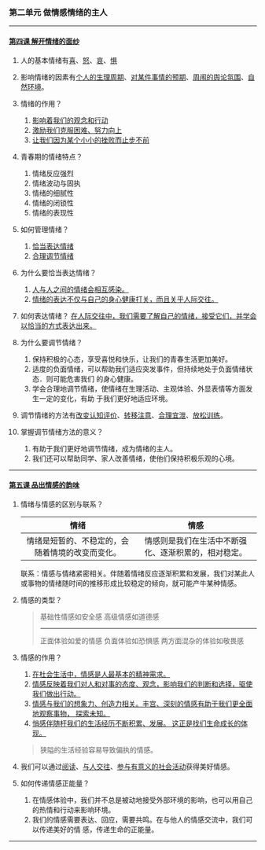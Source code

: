 ### 第二单元 做情感情绪的主人

---

#### [第四课 解开情绪的面纱](./%E7%AC%AC%E5%9B%9B%E8%AF%BE%20%E6%8F%AD%E5%BC%80%E6%83%85%E7%BB%AA%E7%9A%84%E9%9D%A2%E7%BA%B1)

1. 人的基本情绪有<u>喜</u>、<u>怒</u>、<u>哀</u>、<u>惧</u>

2. 影响情绪的因素有<u>个人的生理周期</u>、<u>对某件事情的预期</u>、<u>周闱的舆论氛围</u>、<u>自然环境</u>。

3. 情绪的作用？
    1. <u>影响着我们的观念和行动</u>
    2. <u>激励我们克服困难、努力向上</u>
    3. <u>让我们因为某个小小的挫败而止步不前</u>

4. 青春期的情绪特点？
    1. 情绪反应强烈
    2. 情绪波动与固执
    3. 情绪的细腻性
    4. 情绪的闭锁性
    5. 情绪的表现性

5. 如何管理情绪？
    1. <u>恰当表达情绪</u>
    2. <u>合理调节情绪</u>

6. 为什么要恰当表达情绪？
    1. <u>人与人之间的情绪会相互感染。</u>
    2. <u>情绪的表达不仅与自己的身心健康打关，而且关乎人际交往。</u>

7. 如何表达情绪？
    <u>在人际交往中，我们需要了解自己的情绪，接受它们，并学会以恰当的方式表达出来。</u>

8. 为什么要调节情绪？
    1. 保持积极的心态，享受喜悦和快乐，让我们的青春生活更加美好。
    2. 适度的负面情绪，可以帮助我们适应突发事件，但持续地处于负面情绪状态．则可能危害我们 的身心健康。
    3. 学会合理地调节情绪，使情绪在生理活动、主观体验、外显表情等方面发生一定的变化，有助 于我们更好地适应环境。

9. 调节情绪的方法有<u>改变认知评价</u>、<u>转移注意</u>、<u>合理宜泄</u>、<u>放松训练</u>。

10. 掌握调节情绪方法的意义？
    1. 有助于我们更好地调节情绪，成为情绪的主人。
    2. 我们还可以帮助同学、家人改善情绪，使他们保持积极乐观的心境。

---


#### [第五课 品出情感的韵味](./%E7%AC%AC%E4%BA%94%E8%AF%BE%20%E5%93%81%E5%87%BA%E6%83%85%E6%84%9F%E7%9A%84%E9%9F%B5%E5%91%B3)

1. 情绪与情感的区别与联系？

   |**情绪**|**情感**|
   | :----------------------------------------------: | :--------------------------------------------------: |
   | 情绪是短暂的、不稳定的，会随着情境的改变而变化。 | 情感则是我们在生活中不断强化、逐渐积累的，相对稳定。 |

   联系：情感与情绪紧密相关。伴随着情绪反应逐渐积累和发展，我们对某此人或事物的情绪随时间的推移形成比较稳定的倾向，就可能产牛某种情感。

2. 情感的类型？

   > 基础性情感如安全感
   > 高级情感如道德感
   >
   > ---
   >
   > 正面体验如爱的情感
   > 负面体验如恐惧感
   > 两方面混杂的体验如敬畏感

3. 情感的作用？

   1. <u>在杜会生活中，情感是人最基本的精神需求。</u>
   2. <u>情感反映着我们对人和对事的态度、观念，影响我们的判断和选择，驱使我们做出行动。</u>
   3. <u>情感与我们的想象力、创造力相关。丰宫、深刻的情感有助于我们更全面地观察事物， 探索未知。</u>
   4. <u>悄感伴随杆我们的生活经历不断积累、发展。 这正是找们生命成长的体现。</u>

   > 狭隘的生活经验容易导致偏执的情感。

4. 我们可以通过<u>阅读</u>、<u>与人交往</u>、<u>参与有意义的社会活动</u>获得美好情感。

5. 如何传递情感正能量？

   1. 在情感体验中，我们并不总是被动地接受外部环境的影响，也可以用自己的热情和行动来影响环境。
   2. 我们的情感需要表达、回应，需要共鸣。在与他人的情感交流中，我们可以传递美好的情 感，传递生命的正能量。

---
